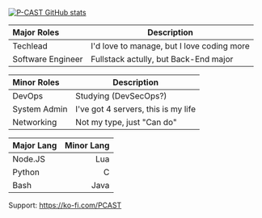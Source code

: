 [![P-CAST GitHub stats](https://github-readme-stats.vercel.app/api?username=P-CAST&hide=stars&count_private=true&show_icons=true&icon_color=DD6387&theme=dracula)](https://github.com/P-CAST)

| Major Roles | Description |
| :-- | --- |
| Techlead | I'd love to manage, but I love coding more |
| Software Engineer | Fullstack actully, but Back-End major |

| Minor Roles | Description |
| :-- | --- |
| DevOps | Studying (DevSecOps?) |
| System Admin | I've got 4 servers, this is my life |
| Networking | Not my type, just "Can do" |



| Major Lang | Minor Lang |
| :-- | --: |
| Node.JS | Lua |
| Python | C |
| Bash | Java |


Support: https://ko-fi.com/PCAST
